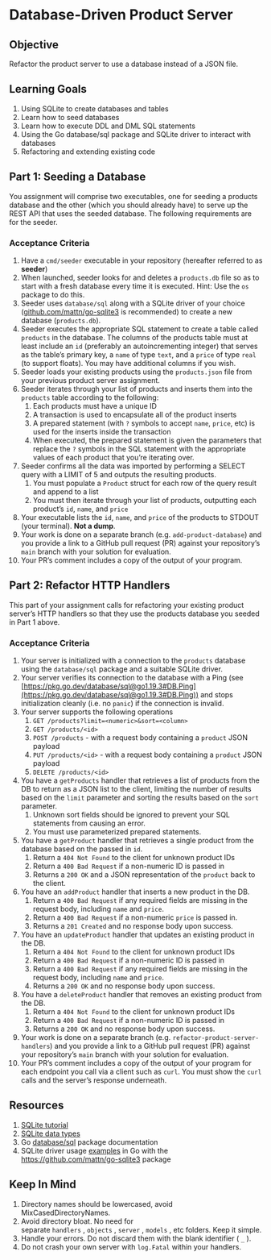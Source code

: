 
# Database-Driven Product Server

## Objective

Refactor the product server to use a database instead of a JSON file.

## Learning Goals

1. Using SQLite to create databases and tables
2. Learn how to seed databases
3. Learn how to execute DDL and DML SQL statements
4. Using the Go database/sql package and SQLite driver to interact with databases
5. Refactoring and extending existing code

## Part 1: Seeding a Database

You assignment will comprise two executables, one for seeding a products database and the other (which you should already have) to serve up the REST API that uses the seeded database. The following requirements are for the seeder.

### Acceptance Criteria

1. Have a `cmd/seeder` executable in your repository (hereafter referred to as **seeder**)
2. When launched, seeder looks for and deletes a `products.db` file so as to start with a fresh database every time it is executed. Hint: Use the `os` package to do this.
3. Seeder uses `database/sql` along with a SQLite driver of your choice ([github.com/mattn/go-sqlite3](http://github.com/mattn/go-sqlite3) is recommended) to create a new database (`products.db`).
4. Seeder executes the appropriate SQL statement to create a table called `products` in the database. The columns of the products table must at least include an `id` (preferably an autoincrementing integer) that serves as the table’s primary key, a `name` of type `text`, and a `price` of type `real` (to support floats). You may have additional columns if you wish.
5. Seeder loads your existing products using the `products.json` file from your previous product server assignment.
6. Seeder iterates through your list of products and inserts them into the `products` table according to the following:
    1. Each products must have a unique ID
    2. A transaction is used to encapsulate all of the product inserts
    3. A prepared statement (with `?` symbols to accept `name`, `price`, etc) is used for the inserts inside the transaction
    4. When executed, the prepared statement is given the parameters that replace the `?` symbols in the SQL statement with the appropriate values of each product that you’re iterating over.
7. Seeder confirms all the data was imported by performing a SELECT query with a LIMIT of 5 and outputs the resulting products.
    1. You must populate a `Product` struct for each row of the query result and append to a list
    2. You must then iterate through your list of products, outputting each product’s `id`, `name`, and `price`
8. Your executable lists the `id`, `name`, and `price` of the products to STDOUT (your terminal). **Not a dump**.
9. Your work is done on a separate branch (e.g. `add-product-database`) and you provide a link to a GitHub pull request (PR) against your repository’s `main` branch with your solution for evaluation.
10. Your PR’s comment includes a copy of the output of your program.

## Part 2: Refactor HTTP Handlers

This part of your assignment calls for refactoring your existing product server’s HTTP handlers so that they use the products database you seeded in Part 1 above.

### Acceptance Criteria

1. Your server is initialized with a connection to the `products` database using the `database/sql` package and a suitable SQLite driver.
2. Your server verifies its connection to the database with a Ping (see [https://pkg.go.dev/database/sql@go1.19.3#DB.Ping](https://pkg.go.dev/database/sql@go1.19.3#DB.Ping)) and stops initialization cleanly (i.e. no `panic`) if the connection is invalid.
3. Your server supports the following operations
    1. `GET /products?limit=<numeric>&sort=<column>`
    2. `GET /products/<id>`
    3. `POST /products` - with a request body containing a `product` JSON payload
    4. `PUT /products/<id>` - with a request body containing a `product` JSON payload
    5. `DELETE /products/<id>`
4. You have a `getProducts` handler that retrieves a list of products from the DB to return as a JSON list to the client, limiting the number of results based on the `limit` parameter and sorting the results based on the `sort` parameter.
    1. Unknown sort fields should be ignored to prevent your SQL statements from causing an error.
    2. You must use parameterized prepared statements.
5. You have a `getProduct` handler that retrieves a single product from the database based on the passed in `id`.
    1. Return a `404 Not Found` to the client for unknown product IDs
    2. Return a `400 Bad Request` if a non-numeric ID is passed in
    3. Returns a `200 OK` and a JSON representation of the `product` back to the client.
6. You have an `addProduct` handler that inserts a new product in the DB.
    1. Return a `400 Bad Request` if any required fields are missing in the request body, including `name` and `price`.
    2. Return a `400 Bad Request` if a non-numeric `price` is passed in.
    3. Returns a `201 Created` and no response body upon success.
7. You have an `updateProduct` handler that updates an existing product in the DB.
    1. Return a `404 Not Found` to the client for unknown product IDs
    2. Return a `400 Bad Request` if a non-numeric ID is passed in
    3. Return a `400 Bad Request` if any required fields are missing in the request body, including `name` and `price`.
    4. Returns a `200 OK` and no response body upon success.
8. You have a `deleteProduct` handler that removes an existing product from the DB.
    1. Return a `404 Not Found` to the client for unknown product IDs
    2. Return a `400 Bad Request` if a non-numeric ID is passed in
    3. Returns a `200 OK` and no response body upon success.
9. Your work is done on a separate branch (e.g. `refactor-product-server-handlers`) and you provide a link to a GitHub pull request (PR) against your repository’s `main` branch with your solution for evaluation.
10. Your PR’s comment includes a copy of the output of your program for each endpoint you call via a client such as `curl`. You must show the `curl` calls and the server’s response underneath.

## Resources

1. [SQLite tutorial](https://www.youtube.com/watch?v=zLQ03DeH04c&list=PL-1QdJ8od_eyxntzYQhwCkcVZlqWVrmSf&index=1)
2. [SQLite data types](https://www.sqlite.org/datatype3.html)
3. Go [database/sql](https://pkg.go.dev/database/sql@go1.19.3) package documentation
4. SQLite driver usage [examples](https://github.com/mattn/go-sqlite3/blob/master/_example/simple/simple.go) in Go with the https://github.com/mattn/go-sqlite3 package

## Keep In Mind

1. Directory names should be lowercased, avoid MixCasedDirectoryNames.
2. Avoid directory bloat. No need for separate `handlers` , `objects` , `server` , `models` , etc folders. Keep it simple.
3. Handle your errors. Do not discard them with the blank identifier ( `_` ).
4. Do not crash your own server with `log.Fatal` within your handlers.

